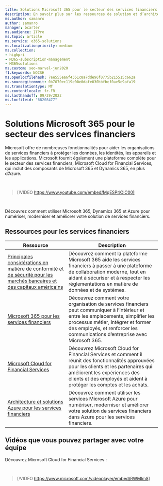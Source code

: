 ```yaml
---
title: Solutions Microsoft 365 pour le secteur des services financiers
description: En savoir plus sur les ressources de solution et d’architecture pour le secteur des services financiers à l’aide de Microsoft 365
ms.author: samanro
author: samanro
manager: bcarter
ms.audience: ITPro
ms.topic: article
ms.service: o365-solutions
ms.localizationpriority: medium
ms.collection:
- highpri
- M365-subscription-management
- M365solutions
ms.custom: seo-marvel-jun2020
f1.keywords: NOCSH
ms.openlocfilehash: 7ee555ea6f4351c8a7dde96f0775b215515c662a
ms.sourcegitcommit: 0b7070ec119e00e0dafe030bbfbef0ae5c9afa19
ms.translationtype: MT
ms.contentlocale: fr-FR
ms.lasthandoff: 09/29/2022
ms.locfileid: "68208477"
---
```

# <a name="microsoft-365-solutions-for-the-financial-services-industry"></a>Solutions Microsoft 365 pour le secteur des services financiers

Microsoft offre de nombreuses fonctionnalités pour aider les organisations de services financiers à protéger les données, les identités, les appareils et les applications. Microsoft fournit également une plateforme complète pour le secteur des services financiers, Microsoft Cloud for Financial Services, qui inclut des composants de Microsoft 365 et Dynamics 365, en plus d’Azure.

<br>

> [!VIDEO https://www.youtube.com/embed/MqESP4OIC00]

<br>

Découvrez comment utiliser Microsoft 365, Dynamics 365 et Azure pour numériser, moderniser et améliorer votre solution de services financiers.

## <a name="resources-for-financial-services"></a>Ressources pour les services financiers

|Ressource |Description  |
|---------|---------|
|[Principales considérations en matière de conformité et de sécurité pour les marchés bancaires et des capitaux américains](financial-services-secure-collaboration.md) | Découvrez comment la plateforme Microsoft 365 aide les services financiers à passer à une plateforme de collaboration moderne, tout en aidant à sécuriser et à respecter les réglementations en matière de données et de systèmes. |
|[Microsoft 365 pour les services financiers](/microsoft-365/frontline/teams-for-financial-services)    | Découvrez comment votre organisation de services financiers peut communiquer à l’intérieur et entre les emplacements, simplifier les processus métier, intégrer et former des employés, et renforcer les communications d’entreprise avec Microsoft 365.      |
|[Microsoft Cloud for Financial Services](/industry/financial-services/overview)  | Découvrez Microsoft Cloud for Financial Services et comment il réunit des fonctionnalités approuvées pour les clients et les partenaires qui améliorent les expériences des clients et des employés et aident à protéger les comptes et les achats.     |
| [Architecture et solutions Azure pour les services financiers](/azure/architecture/industries/finance)| Découvrez comment utiliser les services Microsoft Azure pour numériser, moderniser et améliorer votre solution de services financiers dans Azure pour les services financiers.|

## <a name="videos-you-can-share-with-your-team"></a>Vidéos que vous pouvez partager avec votre équipe

Découvrez Microsoft Cloud for Financial Services :

<br>

> [!VIDEO https://www.microsoft.com/videoplayer/embed/RWMlmS]

